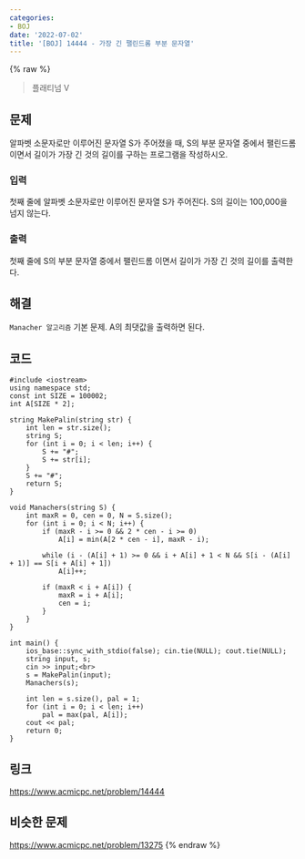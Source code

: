```yaml
---
categories:
- BOJ
date: '2022-07-02'
title: '[BOJ] 14444 - 가장 긴 팰린드롬 부분 문자열'
---
```


{% raw %}
> 플래티넘 V<br>

## 문제
알파벳 소문자로만 이루어진 문자열 S가 주어졌을 때, S의 부분 문자열 중에서 팰린드롬 이면서 길이가 가장 긴 것의 길이를 구하는 프로그램을 작성하시오.

### 입력
첫째 줄에 알파벳 소문자로만 이루어진 문자열 S가 주어진다. S의 길이는 100,000을 넘지 않는다.

### 출력
첫째 줄에 S의 부분 문자열 중에서 팰린드롬 이면서 길이가 가장 긴 것의 길이를 출력한다.

## 해결
`Manacher 알고리즘` 기본 문제. A의 최댓값을 출력하면 된다.

## 코드
```
#include <iostream>
using namespace std;
const int SIZE = 100002;
int A[SIZE * 2];

string MakePalin(string str) {
	int len = str.size();
	string S;
	for (int i = 0; i < len; i++) {
		S += "#";
		S += str[i];
	}
	S += "#";
	return S;
}

void Manachers(string S) {
	int maxR = 0, cen = 0, N = S.size();
	for (int i = 0; i < N; i++) {
		if (maxR - i >= 0 && 2 * cen - i >= 0)
			A[i] = min(A[2 * cen - i], maxR - i);

		while (i - (A[i] + 1) >= 0 && i + A[i] + 1 < N && S[i - (A[i] + 1)] == S[i + A[i] + 1])
			A[i]++;

		if (maxR < i + A[i]) {
			maxR = i + A[i];
			cen = i;
		}
	}
}

int main() {
	ios_base::sync_with_stdio(false); cin.tie(NULL); cout.tie(NULL);
	string input, s;
	cin >> input;<br>
	s = MakePalin(input);
	Manachers(s);

	int len = s.size(), pal = 1;
	for (int i = 0; i < len; i++)
		pal = max(pal, A[i]);
	cout << pal;
	return 0;
}
```

## 링크
https://www.acmicpc.net/problem/14444

## 비슷한 문제
https://www.acmicpc.net/problem/13275
{% endraw %}